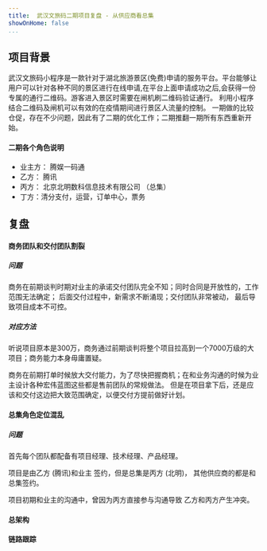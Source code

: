 ```yaml
---
title:  武汉文旅码二期项目复盘 - 从供应商看总集
showOnHome: false
...
```


## 项目背景
武汉文旅码小程序是一款针对于湖北旅游景区(免费)申请的服务平台。平台能够让用户可以针对各种不同的景区进行在线申请,在平台上面申请成功之后,会获得一份专属的通行二维码。游客进入景区时需要在闸机刷二维码验证通行。 利用小程序结合二维码及闸机可以有效的在疫情期间进行景区人流量的控制。 一期做的比较仓促，存在不少问题，因此有了二期的优化工作；二期推翻一期所有东西重新开始。  

#### 二期各个角色说明
 - 业主方： 腾娱一码通 
 - 乙方： 腾讯
 - 丙方： 北京北明数科信息技术有限公司 （总集）
 - 丁方：清分支付，运营，订单中心，票务

## 复盘

#### 商务团队和交付团队割裂

##### 问题
商务在前期谈判时期对业主的承诺交付团队完全不知；同时合同是开放性的，工作范围无法确定； 后面交付过程中，新需求不断涌现；交付团队非常被动， 最后导致项目成本不可控。 

##### 对应方法
听说项目原本是300万，商务通过前期谈判将整个项目拉高到一个7000万级的大项目；商务能力本身毋庸置疑。

商务在前期打单时候放大交付能力，为了尽快把握商机；在和业务沟通的时候为业主设计各种宏伟蓝图这些都是售前团队的常规做法。 但是在项目拿下后，还是应该和交付这边把大致范围确定，以便交付方提前做好计划。


#### 总集角色定位混乱

##### 问题
首先每个团队都配备有项目经理、技术经理、产品经理。

项目是由乙方 (腾讯)和业主 签约，但是总集是丙方 (北明)， 其他供应商的都是和总集签约。 

项目初期和业主的沟通中，曾因为丙方直接参与沟通导致 乙方和丙方产生冲突。 

#### 总架构

#### 链路跟踪

